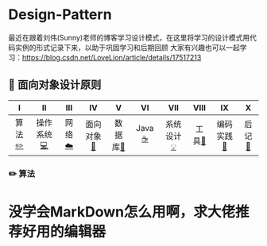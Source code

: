# Design-Pattern
最近在跟着刘伟(Sunny)老师的博客学习设计模式，在这里将学习的设计模式用代码实例的形式记录下来，以助于巩固学习和后期回顾
大家有兴趣也可以一起学习：https://blog.csdn.net/LoveLion/article/details/17517213
## <div aligh=center>:couple: 面向对象设计原则 

| Ⅰ | Ⅱ | Ⅲ | Ⅳ | Ⅴ | Ⅵ | Ⅶ | Ⅷ | Ⅸ | Ⅹ |
| :--------: | :---------: | :---------: | :---------: | :---------: | :---------:| :---------: | :-------: | :-------:| :------:|
| 算法[:pencil2:](#pencil2-算法) | 操作系统[:computer:](#computer-操作系统)|网络[:cloud:](#cloud-网络) | 面向对象[:couple:](#couple-面向对象) |数据库[:floppy_disk:](#floppy_disk-数据库)| Java [:coffee:](#coffee-java)| 系统设计[:bulb:](#bulb-系统设计)| 工具[:hammer:](#hammer-工具)| 编码实践[:speak_no_evil:](#speak_no_evil-编码实践)| 后记[:memo:](#memo-后记) |

### :pencil2: 算法

# 没学会MarkDown怎么用啊，求大佬推荐好用的编辑器
